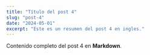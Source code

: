 ```yaml
---
title: "Título del post 4"
slug: "post-4"
date: "2024-05-01"
excerpt: "Este es un resumen del post 4 en ingles."
---
```


Contenido completo del post 4 en **Markdown**.
